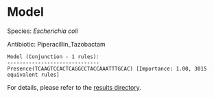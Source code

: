 
# Model

Species: *Escherichia coli*

Antibiotic: Piperacillin_Tazobactam

```
Model (Conjunction - 1 rules):
------------------------------
Presence(TCAAGTCCACTCAGGCCTACCAAATTTGCAC) [Importance: 1.00, 3015 equivalent rules]

```

For details, please refer to the [results directory](../../../../../results/scm_b/escherichia%20coli/piperacillin_tazobactam/repeat_2/).

